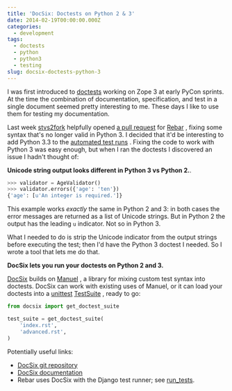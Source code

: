 ```yaml
---
title: 'DocSix: Doctests on Python 2 & 3'
date: 2014-02-19T00:00:00.000Z
categories:
  - development
tags:
  - doctests
  - python
  - python3
  - testing
slug: docsix-doctests-python-3
---
```


I was first introduced to [doctests][1]  working on Zope 3 at early PyCon
sprints. At the time the combination of documentation, specification, and test
in a single document seemed pretty interesting to me. These days I like to use
them for testing my documentation.

Last week [stvs2fork][2]  helpfully opened [a pull request][3]  for [Rebar][4] ,
fixing some syntax that's no longer valid in Python 3. I decided that it'd be
interesting to add Python 3.3 to the [automated test runs][5] . Fixing the code
to work with Python 3 was easy enough, but when I ran the doctests I discovered
an issue I hadn't thought of:

**Unicode string output looks different in Python 3 vs Python 2.**.

```python
>>> validator = AgeValidator()
>>> validator.errors({'age': 'ten'})
{'age': [u'An integer is required.']}
```

This example works _exactly_ the same in Python 2 and 3: in both cases the error
messages are returned as a list of Unicode strings. But in Python 2 the output
has the leading `u` indicator. Not so in Python 3.

What I needed to do is strip the Unicode indicator from the output strings
before executing the test; then I'd have the Python 3 doctest I needed. So I
wrote a tool that lets me do that.

**DocSix lets you run your doctests on Python 2 and 3.**

[DocSix][6]  builds on [Manuel][7] , a library for mixing custom test syntax
into doctests. DocSix can work with existing uses of Manuel, or it can load your
doctests into a [unittest][8]  [TestSuite][9] , ready to go:

```python
from docsix import get_doctest_suite

test_suite = get_doctest_suite(
    'index.rst',
    'advanced.rst',
)
```


Potentially useful links:

* [DocSix git repository](http://github.com/nyergler/docsix)
* [DocSix documentation](http://docsix.readthedocs.org/)
* Rebar uses DocSix with the Django test runner; see [run_tests](https://github.com/eventbrite/rebar/blob/0fe306af8f3eb8c6949605c9f28b8532d3bf7c28/src/rebar/tests/__init__.py#L24).


 [1]: http://en.wikipedia.org/wiki/Doctest
 [2]: https://github.com/stvs2fork
 [3]: https://github.com/eventbrite/rebar/pull/1
 [4]: http://rebar.readthedocs.org/
 [5]: http://travis-ci.org/eventbrite/rebar
 [6]: http://pypi.python.org/pypi/docsix
 [7]: http://pythonhosted.org/manuel/
 [8]: http://docs.python.org/2/library/unittest.html
 [9]: http://docs.python.org/2/library/unittest.html#unittest.TestSuite
